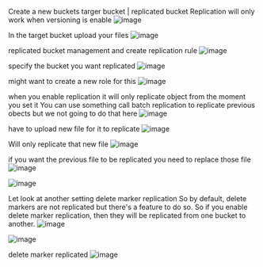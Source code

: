Create a new buckets
targer bucket | replicated bucket
Replication will only work when versioning is enable
![image](https://github.com/VietTheBarbarian/AWS-Security-Stuff/assets/56415307/b1d1eb38-edfe-4648-ad4e-a246e7753ef8)

In the target bucket upload your files
![image](https://github.com/VietTheBarbarian/AWS-Security-Stuff/assets/56415307/c890222e-e1cf-4f18-ab0e-166282cd1102)

replicated bucket 
management and create replication rule
![image](https://github.com/VietTheBarbarian/AWS-Security-Stuff/assets/56415307/a745527e-36bc-4570-9bd7-5a25f2c6f996)

specify the bucket you want replicated 
![image](https://github.com/VietTheBarbarian/AWS-Security-Stuff/assets/56415307/a68fc483-add1-4c6b-8c41-c73ef344ed25)

might want to create a new role for this
![image](https://github.com/VietTheBarbarian/AWS-Security-Stuff/assets/56415307/de3f3c0c-ca52-4ff0-907e-6bf91b4e556e)

when you enable replication it will only replicate object from the moment you set it 
You can use something call batch replication to replicate previous obects but we not going to do that here
![image](https://github.com/VietTheBarbarian/AWS-Security-Stuff/assets/56415307/0af1a545-b072-4388-9a0b-66ee2f35d7a7)

have to upload new file for it to replicate
![image](https://github.com/VietTheBarbarian/AWS-Security-Stuff/assets/56415307/6fbc6b2a-8a7c-4654-91e7-b2ce57641c26)

Will only replicate that new file 
![image](https://github.com/VietTheBarbarian/AWS-Security-Stuff/assets/56415307/3c6ca64c-1980-41e4-a0a0-373df6a5f0a5)

if you want the previous file to be replicated you need to replace those file
![image](https://github.com/VietTheBarbarian/AWS-Security-Stuff/assets/56415307/b95dd51d-50c0-4cad-bc7d-05a7a80bf1a2)

![image](https://github.com/VietTheBarbarian/AWS-Security-Stuff/assets/56415307/d77ddf2a-5252-4cf5-9348-d0a898a568cc)

Let look at another setting
delete marker replication
So by default, delete markers
are not replicated
but there's a feature to do so.
So if you enable delete marker replication, then they will be replicated from one bucket to another.
![image](https://github.com/VietTheBarbarian/AWS-Security-Stuff/assets/56415307/e7196535-1320-43b1-a483-3a5985476d77)

![image](https://github.com/VietTheBarbarian/AWS-Security-Stuff/assets/56415307/a3c450a0-2a49-4296-8b85-4fef4184801b)

delete marker replicated
![image](https://github.com/VietTheBarbarian/AWS-Security-Stuff/assets/56415307/aee15975-00bf-47a3-aeae-25d2591ac02b)

